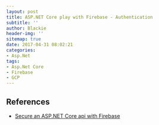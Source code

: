 ```yaml
---
layout: post
title: ASP.NET Core play with Firebase - Authentication
subtitle: ''
author: Blackie
header-img: ''
sitemap: true
date: 2017-04-31 08:02:21
categories:
- Asp.Net
tags: 
- Asp.Net Core
- Firebase
- GCP
---
```


<!-- More -->

## References ##

- [Secure an ASP.NET Core api with Firebase](https://blog.markvincze.com/secure-an-asp-net-core-api-with-firebase/)